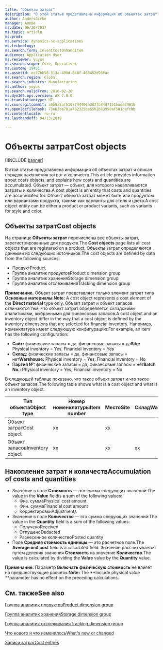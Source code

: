 ```yaml
---
title: "Объекты затрат"
description: "В этой статье представлена информация об объектах затрат и описан порядок накопления затрат и количеств. Объект затрат — объект, для которого накапливаются затраты и количества. Объект объекта затрат может быть или продуктом или вариантами продукта, такими как варианты для стиля и цвета."
author: AndersGirke
manager: AnnBe
ms.date: 06/20/2017
ms.topic: article
ms.prod: 
ms.service: dynamics-ax-applications
ms.technology: 
ms.search.form: InventCostOnhandItem
audience: Application User
ms.reviewer: yuyus
ms.search.scope: Core, Operations
ms.custom: 19451
ms.assetid: ec776b98-813a-490d-848f-468452d98fac
ms.search.region: Global
ms.search.industry: Manufacturing
ms.author: yuyus
ms.search.validFrom: 2016-02-28
ms.dyn365.ops.version: AX 7.0.0
ms.translationtype: HT
ms.sourcegitcommit: a8b5a5af5108744406a3d2fb84d7151baea2481b
ms.openlocfilehash: 78e63be701a432325be55b2b83990af501cefcbb
ms.contentlocale: ru-ru
ms.lasthandoff: 04/13/2018

---
```


# <a name="cost-objects"></a><span data-ttu-id="50360-105">Объекты затрат</span><span class="sxs-lookup"><span data-stu-id="50360-105">Cost objects</span></span>

[!INCLUDE [banner](../includes/banner.md)]

<span data-ttu-id="50360-106">В этой статье представлена информация об объектах затрат и описан порядок накопления затрат и количеств.</span><span class="sxs-lookup"><span data-stu-id="50360-106">This article provides information about costs objects, and explains how costs and quantities are accumulated.</span></span> <span data-ttu-id="50360-107">Объект затрат — объект, для которого накапливаются затраты и количества.</span><span class="sxs-lookup"><span data-stu-id="50360-107">A cost object is an entity that costs and quantities are accumulated for.</span></span> <span data-ttu-id="50360-108">Объект объекта затрат может быть или продуктом или вариантами продукта, такими как варианты для стиля и цвета.</span><span class="sxs-lookup"><span data-stu-id="50360-108">A cost object entity can be either a product or product variants, such as variants for style and color.</span></span>  

## <a name="cost-objects"></a><span data-ttu-id="50360-109">Объекты затрат</span><span class="sxs-lookup"><span data-stu-id="50360-109">Cost objects</span></span>

<span data-ttu-id="50360-110">На странице **Объекты затрат** перечислены все объекты затрат, зарегистрированные для продукта.</span><span class="sxs-lookup"><span data-stu-id="50360-110">The **Cost objects** page lists all cost objects that are registered on a product.</span></span> <span data-ttu-id="50360-111">Объекты затрат определяются данными из следующих источников:</span><span class="sxs-lookup"><span data-stu-id="50360-111">The cost objects are defined by data from the following sources:</span></span>

-   <span data-ttu-id="50360-112">Продукт</span><span class="sxs-lookup"><span data-stu-id="50360-112">Product</span></span>
-   <span data-ttu-id="50360-113">Группа аналитик продуктов</span><span class="sxs-lookup"><span data-stu-id="50360-113">Product dimension group</span></span>
-   <span data-ttu-id="50360-114">Группа аналитик хранения</span><span class="sxs-lookup"><span data-stu-id="50360-114">Storage dimension group</span></span>
-   <span data-ttu-id="50360-115">Группа аналитик отслеживания</span><span class="sxs-lookup"><span data-stu-id="50360-115">Tracking dimension group</span></span>

<span data-ttu-id="50360-116">**Примечание.** Объект затрат представляет только элемент затрат типа **Основные материалы**.</span><span class="sxs-lookup"><span data-stu-id="50360-116">**Note:** A cost object represents a cost element of the **Direct material** type only.</span></span> <span data-ttu-id="50360-117">Объект затрат и объект запасов отличаются тем, что объект затрат определяется складскими аналитиками, выбранными для финансовых запасов.</span><span class="sxs-lookup"><span data-stu-id="50360-117">A cost object and an inventory object differ in the way that a cost object is defined by the inventory dimensions that are selected for financial inventory.</span></span> <span data-ttu-id="50360-118">Например, номенклатура имеет следующую конфигурацию:</span><span class="sxs-lookup"><span data-stu-id="50360-118">For example, an item has the following configuration:</span></span>

-   <span data-ttu-id="50360-119">**Сайт:** физические запасы = да, финансовые запасы = да</span><span class="sxs-lookup"><span data-stu-id="50360-119">**Site:** Physical inventory = Yes, Financial inventory = Yes</span></span>
-   <span data-ttu-id="50360-120">**Склад:** физические запасы = да, финансовые запасы = нет</span><span class="sxs-lookup"><span data-stu-id="50360-120">**Warehouse:** Physical inventory = Yes, Financial inventory = No</span></span>
-   <span data-ttu-id="50360-121">**Партия №:** физические запасы = да, финансовые запасы = нет</span><span class="sxs-lookup"><span data-stu-id="50360-121">**Batch No.:** Physical inventory = Yes, Financial inventory = No</span></span>

<span data-ttu-id="50360-122">В следующей таблице показано, что такое объект затрат и что такое объект запасов.</span><span class="sxs-lookup"><span data-stu-id="50360-122">The following table shows what is a cost object and what is an inventory object.</span></span>

| <span data-ttu-id="50360-123">Тип объекта</span><span class="sxs-lookup"><span data-stu-id="50360-123">Object type</span></span>      | <span data-ttu-id="50360-124">Номер номенклатуры</span><span class="sxs-lookup"><span data-stu-id="50360-124">Item number</span></span> | <span data-ttu-id="50360-125">Место</span><span class="sxs-lookup"><span data-stu-id="50360-125">Site</span></span> | <span data-ttu-id="50360-126">Склад</span><span class="sxs-lookup"><span data-stu-id="50360-126">Warehouse</span></span> | <span data-ttu-id="50360-127">Партия №</span><span class="sxs-lookup"><span data-stu-id="50360-127">Batch No.</span></span> |
|------------------|-------------|------|-----------|-----------|
| <span data-ttu-id="50360-128">Объект затрат</span><span class="sxs-lookup"><span data-stu-id="50360-128">Cost object</span></span>      | <span data-ttu-id="50360-129">х</span><span class="sxs-lookup"><span data-stu-id="50360-129">x</span></span>           | <span data-ttu-id="50360-130">х</span><span class="sxs-lookup"><span data-stu-id="50360-130">x</span></span>    |           |           |
| <span data-ttu-id="50360-131">Объект запасов</span><span class="sxs-lookup"><span data-stu-id="50360-131">Inventory object</span></span> | <span data-ttu-id="50360-132">х</span><span class="sxs-lookup"><span data-stu-id="50360-132">x</span></span>           | <span data-ttu-id="50360-133">х</span><span class="sxs-lookup"><span data-stu-id="50360-133">x</span></span>    |  <span data-ttu-id="50360-134">х</span><span class="sxs-lookup"><span data-stu-id="50360-134">x</span></span>        | <span data-ttu-id="50360-135">х</span><span class="sxs-lookup"><span data-stu-id="50360-135">x</span></span>         |

## <a name="accumulation-of-costs-and-quantities"></a><span data-ttu-id="50360-136">Накопление затрат и количеств</span><span class="sxs-lookup"><span data-stu-id="50360-136">Accumulation of costs and quantities</span></span>
-   <span data-ttu-id="50360-137">Значение в поле **Стоимость** — это сумма следующих значений:</span><span class="sxs-lookup"><span data-stu-id="50360-137">The value in the **Value** fieldis a sum of the following values:</span></span>
    -   <span data-ttu-id="50360-138">Физ. сумма</span><span class="sxs-lookup"><span data-stu-id="50360-138">Physical cost amount</span></span>
    -   <span data-ttu-id="50360-139">Фин. сумма</span><span class="sxs-lookup"><span data-stu-id="50360-139">Financial cost amount</span></span>
    -   <span data-ttu-id="50360-140">Корректировки</span><span class="sxs-lookup"><span data-stu-id="50360-140">Adjustments</span></span>
-   <span data-ttu-id="50360-141">Значение в поле **Количество** — это сумма следующих значений:</span><span class="sxs-lookup"><span data-stu-id="50360-141">The value in the **Quantity** field is a sum of the following values:</span></span>
    -   <span data-ttu-id="50360-142">Получено</span><span class="sxs-lookup"><span data-stu-id="50360-142">Received</span></span>
    -   <span data-ttu-id="50360-143">Отпущено</span><span class="sxs-lookup"><span data-stu-id="50360-143">Deducted</span></span>
    -   <span data-ttu-id="50360-144">Разнесенное количество</span><span class="sxs-lookup"><span data-stu-id="50360-144">Posted quantity</span></span>
-   <span data-ttu-id="50360-145">Поле **Средняя стоимость единицы** — это расчетное поле.</span><span class="sxs-lookup"><span data-stu-id="50360-145">The **Average unit cost** field is a calculated field.</span></span> <span data-ttu-id="50360-146">Значение рассчитывается путем деления значения **Стоимость** на значение **Количество**.</span><span class="sxs-lookup"><span data-stu-id="50360-146">The value is calculated by dividing the **Value** value by the **Quantity** value.</span></span>

<span data-ttu-id="50360-147">**Примечание.** Параметр **Включать физическую стоимость** не влияет на предшествующие расчеты.</span><span class="sxs-lookup"><span data-stu-id="50360-147">**Note:** The **Include physical value **parameter has no effect on the preceding calculations.</span></span>

<a name="see-also"></a><span data-ttu-id="50360-148">См. также</span><span class="sxs-lookup"><span data-stu-id="50360-148">See also</span></span>
--------

[<span data-ttu-id="50360-149">Группа аналитик продуктов</span><span class="sxs-lookup"><span data-stu-id="50360-149">Product dimension group</span></span>](https://technet.microsoft.com/en-us/library/aa499382.aspx)

[<span data-ttu-id="50360-150">Группа аналитик хранения</span><span class="sxs-lookup"><span data-stu-id="50360-150">Storage dimension group</span></span>](https://technet.microsoft.com/en-us/library/hh209317.aspx)

[<span data-ttu-id="50360-151">Группа аналитик отслеживания</span><span class="sxs-lookup"><span data-stu-id="50360-151">Tracking dimension group</span></span>](https://technet.microsoft.com/en-us/library/hh209465.aspx)

[<span data-ttu-id="50360-152">Что нового и что изменилось</span><span class="sxs-lookup"><span data-stu-id="50360-152">What's new or changed</span></span>](../../fin-and-ops/get-started/whats-new-changed.md)

[<span data-ttu-id="50360-153">Записи затрат</span><span class="sxs-lookup"><span data-stu-id="50360-153">Cost entries</span></span>](cost-entries.md)




